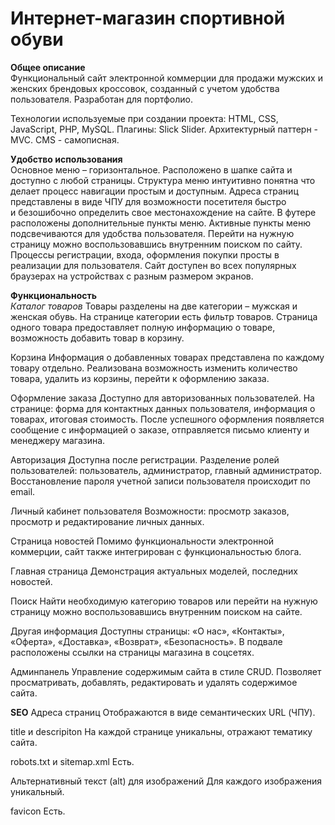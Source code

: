 # Интернет-магазин спортивной обуви


**Общее описание**  
Функциональный сайт электронной коммерции для продажи мужских и женских брендовых кроссовок, созданный с учетом удобства пользователя.
Разработан для портфолио.

Технологии используемые при создании проекта: HTML, CSS, JavaScript, PHP, MySQL.
Плагины: Slick  Slider.
Архитектурный паттерн - MVC.
CMS - самописная.

**Удобство использования**  
Основное меню – горизонтальное. 
Расположено в шапке сайта и доступно с любой страницы. 
Структура меню интуитивно понятна что делает процесс навигации простым и доступным. 
Адреса страниц представлены в виде ЧПУ для возможности посетителя быстро и безошибочно определить свое местонахождение на сайте.
В футере расположены дополнительные пункты меню. 
Активные пункты меню подсвечиваются для удобства пользователя.
Перейти на нужную страницу можно воспользовавшись внутренним поиском по сайту.
Процессы регистрации, входа, оформления покупки просты в реализации для пользователя.
Сайт доступен во всех популярных браузерах на устройствах с разным размером экранов.

**Функциональность**  
*Каталог товаров*
Товары разделены на две категории – мужская и женская обувь. На странице категории есть фильтр товаров. 
Страница одного товара предоставляет полную информацию о товаре, возможность добавить товар в корзину.

Корзина
Информация о добавленных товарах представлена по каждому товару отдельно.
Реализована возможность изменить количество товара, удалить из корзины, перейти к оформлению заказа.

Оформление заказа
Доступно для авторизованных пользователей.
На странице: форма для контактных данных пользователя, информация о товарах, итоговая стоимость. 
После успешного оформления появляется сообщение с информацией о заказе, отправляется письмо клиенту и менеджеру магазина.

Авторизация
Доступна после регистрации.
Разделение ролей пользователей: пользователь, администратор, главный администратор.
Восстановление пароля учетной записи пользователя происходит по email.

Личный кабинет пользователя
Возможности: просмотр заказов, просмотр и редактирование личных данных.

Страница новостей
Помимо функциональности электронной коммерции, сайт также интегрирован с функциональностью блога.

Главная страница
Демонстрация актуальных моделей, последних новостей.

Поиск
Найти необходимую категорию товаров или перейти на нужную страницу можно воспользовавшись внутренним поиском на сайте.

Другая информация
Доступны страницы: «О нас», «Контакты», «Оферта», «Доставка», «Возврат», «Безопасность».
В подвале расположены ссылки на страницы магазина в соцсетях.

Админпанель
Управление содержимым сайта в стиле CRUD.
Позволяет просматривать, добавлять, редактировать и удалять содержимое сайта.

**SEO**
Адреса страниц
Отображаются в виде семантических URL (ЧПУ).

title и descripiton
На каждой странице уникальны, отражают тематику сайта.

robots.txt и sitemap.xml
Есть.

Альтернативный текст (alt) для изображений
Для каждого изображения уникальный.

favicon
Есть.

 
